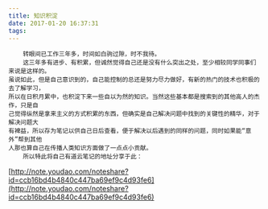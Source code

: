 ```yaml
---
title: 知识积淀
date: 2017-01-20 16:37:31
tags:
---
```


        转眼间已工作三年多，时间如白驹过隙，时不我待。
        这三年多有进步、有积累，但诚然觉得自己还是没有什么突出之处，至少相较同学同事们来说是这样的。
    虽说如此，但是自己意识到的，自己能控制的总还是努力尽力做好，有新的热门的技术也积极的去了解学习，
    所以在日积月累中，也积淀下来一些自以为然的知识。当然这些基本都是搜索到的其他高人的杰作，只是自
    己觉得纵然是拿来主义的方式积累的东西，但确实是自己解决问题中找到的关键性的精华，对于解决问题大
    有裨益，所以存为笔记以供自己日后查看，便于解决以后遇到的同样的问题，同时如果能“意外”帮到其他
    人那也算自己在传播人类知识方面做了一点点小贡献。
        所以特此将自己有道云笔记的地址分享于此：

   [http://note.youdao.com/noteshare?id=ccb16bd4b4840c447ba69ef9c4d93fe6](http://note.youdao.com/noteshare?id=ccb16bd4b4840c447ba69ef9c4d93fe6)